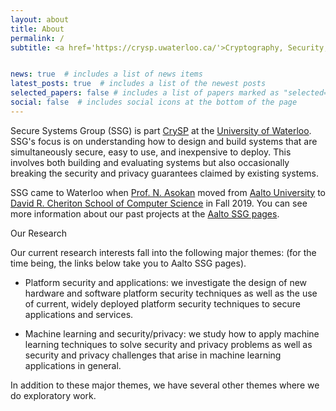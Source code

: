 ```yaml
---
layout: about
title: About
permalink: /
subtitle: <a href='https://crysp.uwaterloo.ca/'>Cryptography, Security, and Privacy (CrySP) Lab</a>, <a href='https://uwaterloo.ca/'>University of Waterloo</a>


news: true  # includes a list of news items
latest_posts: true  # includes a list of the newest posts
selected_papers: false # includes a list of papers marked as "selected={true}"
social: false  # includes social icons at the bottom of the page
---
```


Secure Systems Group (SSG) is part [CrySP](https://crysp.uwaterloo.ca/) at the [University of Waterloo](https://uwaterloo.ca/). SSG's focus is on understanding how to design and build systems that are simultaneously secure, easy to use, and inexpensive to deploy. This involves both building and evaluating systems but also occasionally breaking the security and privacy guarantees claimed by existing systems.

SSG came to Waterloo when [Prof. N. Asokan](https://asokan.org/asokan/) moved from [Aalto University](https://cs.aalto.fi/) to [David R. Cheriton School of Computer Science](https://cs.uwaterloo.ca/) in Fall 2019. You can see more information about our past projects at the [Aalto SSG pages](https://ssg.aalto.fi/). 

Our Research

Our current research interests fall into the following major themes: (for the time being, the links below take you to Aalto SSG pages).

  - Platform security and applications: we investigate the design of new hardware and software platform security techniques as well as the use of current, widely deployed platform security techniques to secure applications and services.

  - Machine learning and security/privacy: we study how to apply machine learning techniques to solve security and privacy problems as well as security and privacy challenges that arise in machine learning applications in general.

In addition to these major themes, we have several other themes where we do exploratory work. 
